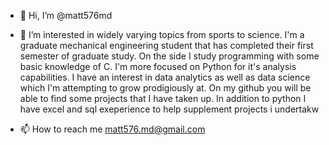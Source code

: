 - 👋 Hi, I’m @matt576md
- 👀 I’m interested in widely varying topics from sports to science. I'm a graduate mechanical engineering student that has completed their first semester of graduate study. On
the side I study programming with some basic knowledge of C. I'm more focused on Python for it's analysis capabilities. I have an interest in data analytics as well as data science
which I'm attempting to grow prodigiously at. On my github you will be able to find some projects that I have taken up. In addition to python I have excel and sql exeperience to 
help supplement projects i undertakw

- 📫 How to reach me matt576.md@gmail.com

<!---

--->
